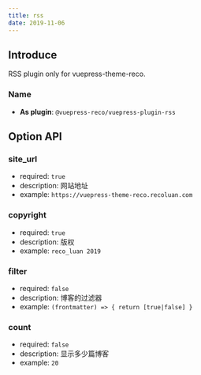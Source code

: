 ```yaml
---
title: rss
date: 2019-11-06
---
```


## Introduce <GitHubLink repo="vuepress-reco/vuepress-plugin-rss"/>

RSS plugin only for vuepress-theme-reco.

### Name

- **As plugin**: `@vuepress-reco/vuepress-plugin-rss`


## Option API

### site_url

- required: `true`
- description: 网站地址
- example: `https://vuepress-theme-reco.recoluan.com`

### copyright

- required: `true`
- description: 版权
- example: `reco_luan 2019`

### filter

- required: `false`
- description: 博客的过滤器
- example: `(frontmatter) => { return [true|false] }`

### count

- required: `false`
- description: 显示多少篇博客
- example: `20`